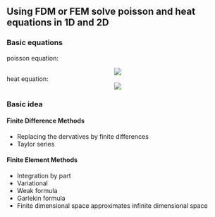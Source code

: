 ## Using FDM or FEM solve poisson and heat equations in 1D and 2D
### Basic equations
poisson equation: 
<center>
<img src="http://latex.codecogs.com/gif.latex?\ -\nabla u = f " />
</center>
heat equation: 
<center>
<img src="http://latex.codecogs.com/gif.latex?\ u_t -\nabla u = f " />
</center>

### Basic idea
#### Finite Difference Methods
> 
- Replacing the dervatives by finite differences
- Taylor series

#### Finite Element Methods
> 
- Integration by part
- Variational 
- Weak formula
- Garlekin formula
- Finite dimensional space approximates infinite dimensional space 
